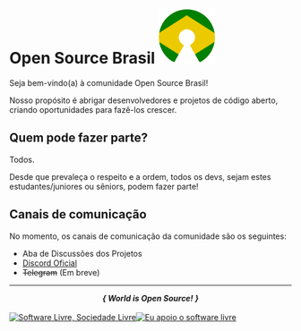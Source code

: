 # Open Source Brasil <img src="https://github.com/opensourcebrasil/.github/raw/main/profile/opensourcebrasil.png" alt="Logo Open Source Brasil" height="100">

Seja bem-vindo(a) à comunidade Open Source Brasil!

Nosso propósito é abrigar desenvolvedores e projetos de código aberto, criando oportunidades para fazê-los crescer.

## Quem pode fazer parte?

Todos.

Desde que prevaleça o respeito e a ordem, todos os devs, sejam estes estudantes/juniores ou sêniors, podem fazer parte!

## Canais de comunicação

No momento, os canais de comunicação da comunidade são os seguintes:

- Aba de Discussões dos Projetos
- [Discord Oficial](https://discord.gg/7rQdEWKGeN)
- ~~Telegram~~  (Em breve)

<hr>
<div align="center"> 
  <i><b>{ World is Open Source! }</b></i>
</div>
<br>
<div style="display:flex;" align="center">
<a href="http://u.fsf.org/16e"><img src="https://static.fsf.org/nosvn/images/badges/badges_pt-br/fsfs_icons_beige-bg-pt_BR.png" alt="Software Livre, Sociedade Livre"></a>
<a href="http://u.fsf.org/16f"><img src="https://static.fsf.org/nosvn/images/badges/badges_pt-br/i-support-fs_gray-bg-pt_BR.png" alt="Eu apoio o software livre"></a>
